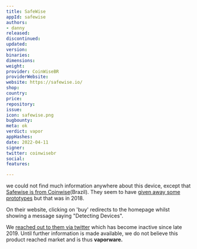 ```yaml
---
title: SafeWise
appId: safewise
authors:
- danny
released: 
discontinued: 
updated: 
version: 
binaries: 
dimensions: 
weight: 
provider: CoinWiseBR
providerWebsite: 
website: https://safewise.io/
shop: 
country: 
price: 
repository: 
issue: 
icon: safewise.png
bugbounty: 
meta: ok
verdict: vapor
appHashes: 
date: 2022-04-11
signer: 
twitter: coinwisebr
social: 
features: 

---
```


we could not find much information anywhere about this device, except that [Safewise is from Coinwise](https://twitter.com/coinwisebr/status/1137068094319484929)(Brazil). They seem to have [given away some prototypes](https://twitter.com/coinwisebr/status/1070031333928378369) but that was in 2018.

On their website, clicking on 'buy' redirects to the homepage whilst showing a message saying "Detecting Devices".

We [reached out to them via twitter](https://twitter.com/BitcoinWalletz/status/1484841599377211392) which has become inactive since late 2019. Until further information is made available, we do not believe this product reached market and is thus **vaporware.**

